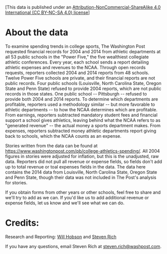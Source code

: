 [This data is published under an [Attribution-NonCommercial-ShareAlike 4.0 International (CC BY-NC-SA 4.0) license](https://creativecommons.org/licenses/by-nc-sa/4.0/)]

# About the data
To examine spending trends in college sports, The Washington Post requested financial records for 2004 and 2014 from athletic departments at all 53 public schools in the "Power Five," the five wealthiest collegiate athletic conferences. Every year, each school sends a report detailing athletic expenses and revenues to the NCAA. Through open records requests, reporters collected 2004 and 2014 reports from 48 schools. Twelve Power Five schools are private, and their financial reports are not public records. Four public schools (Louisville, North Carolina State, Oregon State and Penn State) refused to provide 2004 reports, which are not public records in those states. One public school -- Pittsburgh -- refused to provide both 2004 and 2014 reports. To determine which departments are profitable, reporters used a methodology similar -- but more favorable to athletic departments -- to how the NCAA determines which are profitable. From earnings, reporters subtracted mandatory student fees and financial support a school gives athletics, leaving behind what the NCAA refers to as "generated revenue" -- the actual money a sports department makes. From expenses, reporters subtracted money athletic departments report giving back to schools, which the NCAA counts as an expense.

Stories written from the data can be found at https://www.washingtonpost.com/pb/college-athletics-spending/. All 2004 figures in stories were adjusted for inflation, but this is the unadjusted, raw data. Reporters did not pull all revenue or expense fields, so fields don't add up to total revenue or toal expenses fields in the data. The data here contains the 2014 data from Louisville, North Carolina State, Oregon State and Penn State, though their data was not included in The Post's analysis for stories.

If you obtain forms from other years or other schools, feel free to share and we'll try to add as we can. If you'd like us to add additional revenue or expense fields, let us know and we'll see what we can do.

# Credits:

Research and Reporting: [Will Hobson](http://www.washingtonpost.com/people/will-hobson) and [Steven Rich](https://www.washingtonpost.com/people/steven-rich)

If you have any questions, email Steven Rich at steven.rich@washpost.com.
